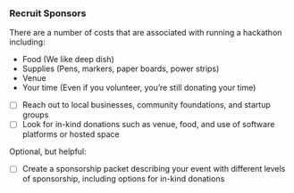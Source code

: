 ### Recruit Sponsors

There are a number of costs that are associated with running a hackathon including:

- Food (We like deep dish)
- Supplies (Pens, markers, paper boards, power strips)
- Venue
- Your time (Even if you volunteer, you’re still donating your time)

- [ ] Reach out to local businesses, community foundations, and startup groups 
- [ ] Look for in-kind donations such as venue, food, and use of software platforms or hosted space

Optional, but helpful: 
- [ ] Create a sponsorship packet describing your event with different levels of sponsorship, including options for in-kind donations 
